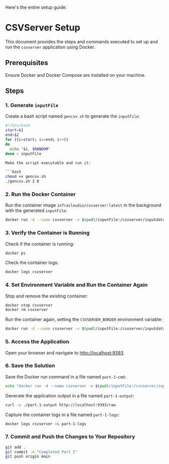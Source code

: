 Here's the entire setup guide:

# CSVServer Setup

This document provides the steps and commands executed to set up and run the `csvserver` application using Docker.

## Prerequisites
Ensure Docker and Docker Compose are installed on your machine.

## Steps

### 1. Generate `inputFile`

Create a bash script named `gencsv.sh` to generate the `inputFile`:

```bash
#!/bin/bash
start=$1
end=$2
for ((i=start; i<=end; i++))
do
  echo "$i, $RANDOM"
done > inputFile

Make the script executable and run it:

```bash
chmod +x gencsv.sh
./gencsv.sh 2 8
```

### 2. Run the Docker Container

Run the container image `infracloudio/csvserver:latest` in the background with the generated `inputFile`:

```bash
docker run -d --name csvserver -v $(pwd)/inputFile:/csvserver/inputdata infracloudio/csvserver:latest
```

### 3. Verify the Container is Running

Check if the container is running:

```bash
docker ps
```

Check the container logs:

```bash
docker logs csvserver
```

### 4. Set Environment Variable and Run the Container Again

Stop and remove the existing container:

```bash
docker stop csvserver
docker rm csvserver
```

Run the container again, setting the `CSVSERVER_BORDER` environment variable:

```bash
docker run -d --name csvserver -v $(pwd)/inputFile:/csvserver/inputdata -e CSVSERVER_BORDER=Orange -p 9393:9300 infracloudio/csvserver:latest
```

### 5. Access the Application

Open your browser and navigate to [http://localhost:9393](http://localhost:9393).

### 6. Save the Solution

Save the Docker run command in a file named `part-1-cmd`:

```bash
echo "docker run -d --name csvserver -v $(pwd)/inputFile:/csvserver/inputdata -e CSVSERVER_BORDER=Orange -p 9393:9300 infracloudio/csvserver:latest" > part-1-cmd
```

Generate the application output in a file named `part-1-output`:

```bash
curl -o ./part-1-output http://localhost:9393/raw
```

Capture the container logs in a file named `part-1-logs`:

```bash
docker logs csvserver >& part-1-logs
```

### 7. Commit and Push the Changes to Your Repository

```bash
git add .
git commit -m "Completed Part I"
git push origin main
```
